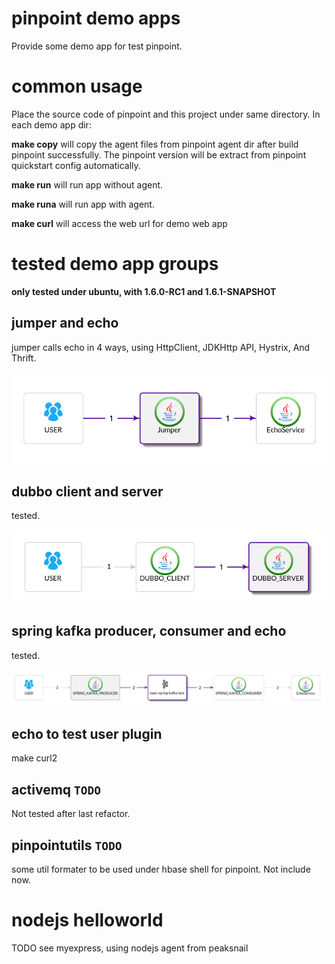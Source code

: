 # pinpoint demo apps
Provide some demo app for test pinpoint.

# common usage
Place the source code of pinpoint and this project under same directory.
In each demo app dir:

**make copy** will copy the agent files from pinpoint agent dir after build pinpoint successfully. The pinpoint version will be extract from pinpoint quickstart config automatically.

**make run** will run app without agent.

**make runa** will run app with agent.

**make curl** will access the web url for demo web app


# tested demo app groups
**only tested under ubuntu, with 1.6.0-RC1 and 1.6.1-SNAPSHOT**
## jumper and echo
jumper calls echo in 4 ways, using HttpClient, JDKHttp API, Hystrix, And Thrift.

![topology](doc/jumper-echo-map.png)

## dubbo client and server

tested.

![topology](doc/dubbo-map.png)

## spring kafka producer, consumer and echo

tested.

![topology](doc/spring-kafka-map.png)

## echo to test user plugin
make curl2

## activemq `TODO`

Not tested after last refactor.

## pinpointutils `TODO`
some util formater to be used under hbase shell for pinpoint. Not include now.

# nodejs helloworld
TODO
see myexpress, using nodejs agent from peaksnail

